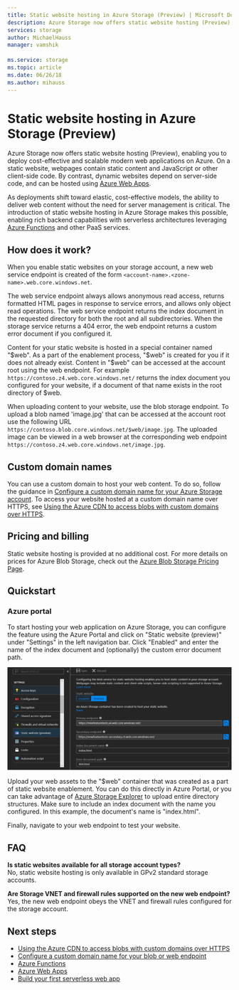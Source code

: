 ```yaml
---
title: Static website hosting in Azure Storage (Preview) | Microsoft Docs
description: Azure Storage now offers static website hosting (Preview), providing a cost-effective, scalable solution for hosting modern web applications.  
services: storage
author: MichaelHauss
manager: vamshik

ms.service: storage
ms.topic: article
ms.date: 06/26/18
ms.author: mihauss
---
```

# Static website hosting in Azure Storage (Preview)
Azure Storage now offers static website hosting (Preview), enabling you to deploy cost-effective and scalable modern web applications on Azure. On a static website, webpages contain static content and JavaScript or other client-side code. By contrast, dynamic websites depend on server-side code, and can be hosted using [Azure Web Apps](/app-service/app-service-web-overview.md).

As deployments shift toward elastic, cost-effective models, the ability to deliver web content without the need for server management is critical. The introduction of static website hosting in Azure Storage makes this possible, enabling rich backend capabilities with serverless architectures leveraging [Azure Functions](/azure-functions/functions-overview.md) and other PaaS services.

## How does it work?
When you enable static websites on your storage account, a new web service endpoint is created of the form `<account-name>.<zone-name>.web.core.windows.net`.

The web service endpoint always allows anonymous read access, returns formatted HTML pages in response to service errors, and allows only object read operations. The web service endpoint returns the index document in the requested directory for both the root and all subdirectories. When the storage service returns a 404 error, the web endpoint returns a custom error document if you configured it.

Content for your static website is hosted in a special container named "$web". As a part of the enablement process, "$web" is created for you if it does not already exist. Content in "$web" can be accessed at the account root using the web endpoint. For example `https://contoso.z4.web.core.windows.net/` returns the index document you configured for your website, if a document of that name exists in the root directory of $web.

When uploading content to your website, use the blob storage endpoint. To upload a blob named 'image.jpg' that can be accessed at the account root use the following URL
`https://contoso.blob.core.windows.net/$web/image.jpg`. The uploaded image can be viewed in a web browser at the corresponding web endpoint `https://contoso.z4.web.core.windows.net/image.jpg`.


## Custom domain names
You can use a custom domain to host your web content. To do so, follow the guidance in [Configure a custom domain name for your Azure Storage account](storage-custom-domain-name.md). To access your website hosted at a custom domain name over HTTPS, see [Using the Azure CDN to access blobs with custom domains over HTTPS](storage-https-custom-domain-cdn.md).

## Pricing and billing
Static website hosting is provided at no additional cost. For more details on prices for Azure Blob Storage, check out the [Azure Blob Storage Pricing Page](https://azure.microsoft.com/pricing/details/storage/blobs/).

## Quickstart
### Azure portal
To start hosting your web application on Azure Storage, you can configure the feature using the Azure Portal and click on "Static website (preview)" under "Settings" in the left navigation bar. Click "Enabled" and enter the name of the index document and (optionally) the custom error document path.

![](media/storage-blob-static-website/storage-blob-static-website-portal-config.PNG)

Upload your web assets to the "$web" container that was created as a part of static website enablement. You can do this directly in Azure Portal, or you can take advantage of [Azure Storage Explorer](https://azure.microsoft.com/features/storage-explorer/) to upload entire directory structures. Make sure to include an index document with the name you configured. In this example, the document's name is "index.html".

Finally, navigate to your web endpoint to test your website.

## FAQ
**Is static websites available for all storage account types?**  
No, static website hosting is only available in GPv2 standard storage accounts.

**Are Storage VNET and firewall rules supported on the new web endpoint?**  
Yes, the new web endpoint obeys the VNET and firewall rules configured for the storage account.

## Next steps
* [Using the Azure CDN to access blobs with custom domains over HTTPS](storage-https-custom-domain-cdn.md)
* [Configure a custom domain name for your blob or web endpoint](storage-custom-domain-name.md)
* [Azure Functions](/azure-functions/functions-overview.md)
* [Azure Web Apps](/app-service/app-service-web-overview.md)
* [Build your first serverless web app](https://aka.ms/static-serverless-webapp)
